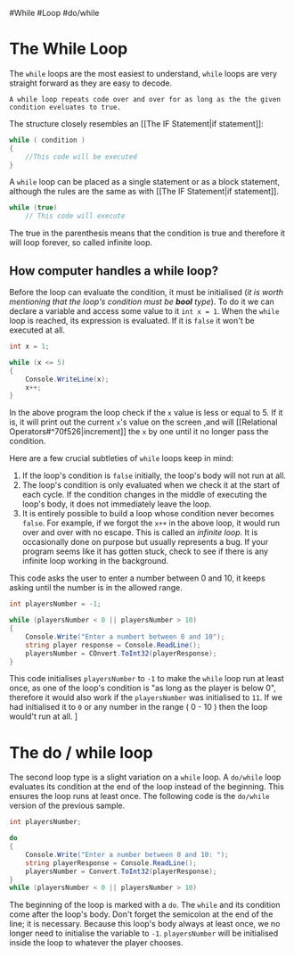 #While #Loop #do/while

# The While Loop

The `while` loops are the most easiest to understand, `while` loops are very straight forward as they are easy to decode. 

	A while loop repeats code over and over for as long as the the given condition eveluates to true.

The structure closely resembles an [[The IF Statement|if statement]]:

```c#
while ( condition )
{
	//This code will be executed
}
```

A `while` loop can be placed as a single statement or as a block statement, although the rules are the same as with [[The IF Statement|if statement]].

```c#
while (true)
	// This code will execute
```

The true in the parenthesis means that the condition is true and therefore it will loop forever, so called infinite loop.

## How computer handles a while loop?

Before the loop can evaluate the condition, it must be initialised (_it is worth mentioning that the loop's condition must be **bool** type_). To do it we can declare a variable and access some value to it `int x = 1`. When the `while` loop is reached, its expression is evaluated. If it is `false` it won't be executed at all. 

```c#
int x = 1;

while (x <= 5)
{
	Console.WriteLine(x);
	x++;
}
```

In the above program the loop check if the `x` value is less or equal to 5. If it is, it will print out the current `x`'s value on the screen ,and will [[Relational Operators#^70f526|increment]] the `x` by one until it no longer pass the condition.

Here are a few crucial subtleties of `while` loops keep in mind:

1. If the loop's condition is `false` initially, the loop's body will not run at all.
2. The loop's condition is only evaluated when we check it at the start of each cycle. If the condition changes in the middle of executing the loop's body, it does not immediately leave the loop.
3. It is entirely possible to build a loop whose condition never becomes `false`. For example, if we forgot the `x++` in the above loop, it would run over and over with no escape. This is called an _infinite loop_. It is occasionally done on purpose but usually represents a bug. If your program seems like it has gotten stuck, check to see if there is any infinite loop working in the background. 

This code asks the user to enter a number between 0 and 10, it keeps asking until the number is in the allowed range.

```c#
int playersNumber = -1;

while (playersNumber < 0 || playersNumber > 10)
{
	Console.Write("Enter a numbert between 0 and 10");
	string player response = Console.ReadLine();
	playersNumber = COnvert.ToInt32(playerResponse);
}
```

This code initialises `playersNumber` to `-1` to make the `while` loop run at least once, as one of the loop's condition is "as long as the player is below 0", therefore it would also work if the `playersNumber` was initialised to `11`. If we had initialised it to `0` or any number in the range ( 0 - 10 ) then the loop would't run at all. ]

# The do / while loop

The second loop type is a slight variation on a `while` loop. A `do/while` loop evaluates its condition at the end of the loop instead of the beginning. This ensures the loop runs at least once. The following code is the `do/while` version of the previous sample.

```c#
int playersNumber;

do
{
	Console.Write("Enter a number between 0 and 10: ");
	string playerResponse = Console.ReadLine();
	playersNumber = Convert.ToInt32(playerResponse);
}
while (playersNumber < 0 || playersNumber > 10)
```

The beginning of the loop is marked with a `do`. The `while` and its condition come after the loop's body. Don't forget the semicolon at the end of the line; it is necessary. Because this loop's body always at least once, we no longer need to initialise the variable to `-1`. `playersNumber` will be initialised inside the loop to whatever the player chooses.